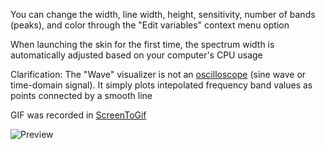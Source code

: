 You can change the width, line width, height, sensitivity, number of bands (peaks), and color through the "Edit variables" context menu option

When launching the skin for the first time, the spectrum width is automatically adjusted based on your computer's CPU usage

Clarification: The "Wave" visualizer is not an <a href="http://en.wikipedia.org/wiki/Oscilloscope">oscilloscope</a> (sine wave or time-domain signal). It simply plots intepolated frequency band values as points connected by a smooth line

GIF was recorded in [ScreenToGif](https://screentogif.codeplex.com/)

![Preview](http://orig04.deviantart.net/bb61/f/2015/093/4/9/ocean__music_visualizer_for_rainmeter__by_alatsombath-d8myu2t.gif)

